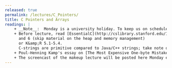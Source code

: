 ```yaml
---
released: true
permalink: /lectures/C_Pointers/
title: C Pointers and Arrays
readings: |
    + __Note__:  Monday is a university holiday. To keep us on schedule, Julie will cover key content in bonus session in our regular Monday lecture slot. We will meet in Gates B12 instead of Lathrop 299. If you can't join in person, please watch screencast once posted.
    + Before lecture, read [EssentialC](http://cslibrary.stanford.edu/101/EssentialC.pdf) chapters 3 (skip material on structures)
      and 6 (skip material on the heap and memory management)
      or K&amp;R 5.1-5.4.
      C-strings are primitive compared to Java/C++ strings; take note of the manual effort required to use and pitfalls to avoid.
    + Poul-Henning Kamp's essay on [The Most Expensive One-byte Mistake](https://queue.acm.org/detail.cfm?id=2010365). _Did Ken, Dennis, and Brian choose wrong with NUL-terminated text strings?_
    + The screencast of the makeup lecture will be posted here Monday evening.
---
```

